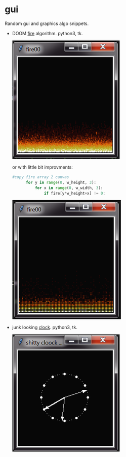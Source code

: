 # gui

Random gui and graphics algo snippets.

- DOOM [fire](fir00.py) algorithm. python3, tk.
  
  ![](./imgs/fir00.png)
  
  or with little bit improvments:
  
  ```python
  #copy fire array 2 canvas
		for y in range(0, w_height, 3):
			for x in range(0, w_width, 3):
				if fire[y*w_height+x] != 0:
  ```
  
  ![](./imgs/fir01.png)

- junk looking [clock](clock00.py). python3, tk.
  
  ![](./imgs/klock.png)
